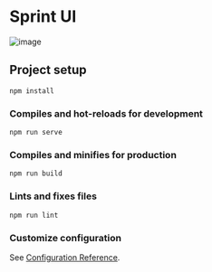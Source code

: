 # Sprint UI

![image](https://user-images.githubusercontent.com/71606861/199862300-1d9c294d-65b2-4169-af5f-89460adb0aa4.png)


## Project setup
```
npm install
```

### Compiles and hot-reloads for development
```
npm run serve
```

### Compiles and minifies for production
```
npm run build
```

### Lints and fixes files
```
npm run lint
```

### Customize configuration
See [Configuration Reference](https://cli.vuejs.org/config/).
